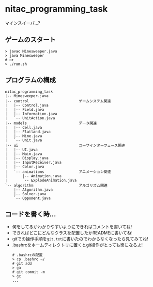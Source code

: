 # nitac_programming_task
マインスイーパ...?

## ゲームのスタート
```shell
> javac Minesweeper.java
> java Minesweeper
# or
> ./run.sh
```

## プログラムの構成
```
nitac_programming_task
|-- Minesweeper.java
|-- control                       ゲームシステム関連
|   |-- Control.java
|   |-- Field.java
|   |-- Information.java
|   `-- UnitAction.java
|-- models                        データ関連
|   |-- Cell.java
|   |-- Flatland.java
|   |-- Mine.java
|   `-- Unit.java
|-- ui                            ユーザインターフェース関連
|   |-- UI.java
|   |-- Main.java
|   |-- Display.java
|   |-- InputReceiver.java
|   |-- Color.java
|   `-- animations                アニメーション関連
|       |-- Animation.java
|       `-- ExplodeAnimation.java
`-- algorithm                     アルゴリズム関連
    |-- Algorithm.java
    |-- Solver.java
    `-- Opponent.java
```

## コードを書く時...
- 何をしてるかわかりやすいようにできればコメントを書いてね!
- できればどこにどんなクラスを配置したかREADMEに書いてね!
- gitでの操作手順を`git.txt`に書いたのでわからなくなったら見てみてね!
- .bashrcをホームディレクトリに置くとgit操作がとっても楽になるよ!
  ```shell
  # .bashrcの配置
  > cp .bashrc ~/
  # git add
  > ga
  # git commit -m
  > gc
  ...
  ```
